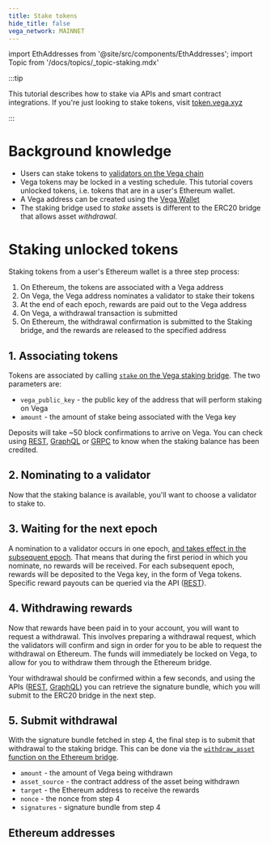 ```yaml
---
title: Stake tokens
hide_title: false
vega_network: MAINNET
---
```


import EthAddresses from '@site/src/components/EthAddresses';
import Topic from '/docs/topics/\_topic-staking.mdx'

<Topic />

:::tip

This tutorial describes how to stake via APIs and smart contract integrations. If you're just looking to stake tokens, visit [token.vega.xyz](https://token.vega.xyz)

:::

# Background knowledge

- Users can stake tokens to [validators on the Vega chain](../concepts/vega-chain#delegated-proof-of-stake)
- Vega tokens may be locked in a vesting schedule. This tutorial covers unlocked tokens, i.e. tokens that are in a user's Ethereum wallet.
- A Vega address can be created using the [Vega Wallet](../tools/vega-wallet/)
- The staking bridge used to _stake_ assets is different to the ERC20 bridge that allows asset _withdrawal_.

# Staking unlocked tokens

Staking tokens from a user's Ethereum wallet is a three step process:

1. On Ethereum, the tokens are associated with a Vega address
2. On Vega, the Vega address nominates a validator to stake their tokens
3. At the end of each epoch, rewards are paid out to the Vega address
4. On Vega, a withdrawal transaction is submitted
5. On Ethereum, the withdrawal confirmation is submitted to the Staking bridge, and the rewards are released to the specified address

## 1. Associating tokens

Tokens are associated by calling [`stake` on the Vega staking bridge](../api/bridge/contracts/Vega_Staking_Bridge#stake). The two parameters are:

- `vega_public_key` - the public key of the address that will perform staking on Vega
- `amount` - the amount of stake being associated with the Vega key

Deposits will take ~50 block confirmations to arrive on Vega. You can check using [REST](../api/rest/data-v1/trading-data-service-party-stake), [GraphQL](../api/graphql/objects/party#operation/TradingDataService_ERC20WithdrawalApproval) or [GRPC](../api/grpc/vega/vega.proto#vegaproto) to know when the staking balance has been credited.

## 2. Nominating to a validator

Now that the staking balance is available, you'll want to choose a validator to stake to.

## 3. Waiting for the next epoch

A nomination to a validator occurs in one epoch, [and takes effect in the subsequent epoch](../concepts/vega-chain#operation/ERC20WithdrawalApproval). That means that during the first period in which you nominate, no rewards will be received. For each subsequent epoch, rewards will be deposited to the Vega key, in the form of Vega tokens. Specific reward payouts can be queried via the API ([REST](../api/rest/data-v1/trading-data-service-get-rewards)).

## 4. Withdrawing rewards

Now that rewards have been paid in to your account, you will want to request a withdrawal. This involves preparing a withdrawal request, which the validators will confirm and sign in order for you to be able to request the withdrawal on Ethereum. The funds will immediately be locked on Vega, to allow for you to withdraw them through the Ethereum bridge.

Your withdrawal should be confirmed within a few seconds, and using the APIs ([REST](../api/rest/data-v1/trading-data-service-withdrawals), [GraphQL](../api/graphql/objects/party#withdrawals-withdrawal)) you can retrieve the signature bundle, which you will submit to the ERC20 bridge in the next step.

## 5. Submit withdrawal

With the signature bundle fetched in step 4, the final step is to submit that withdrawal to the staking bridge. This can be done via the [`withdraw_asset` function on the Ethereum bridge](../api/bridge/interfaces/IERC20_Bridge_Logic#withdraw_asset).

- `amount` - the amount of Vega being withdrawn
- `asset_source` - the contract address of the asset being withdrawn
- `target` - the Ethereum address to receive the rewards
- `nonce` - the nonce from step 4
- `signatures` - signature bundle from step 4

## Ethereum addresses

<EthAddresses frontMatter={frontMatter} />
